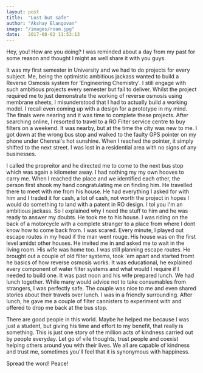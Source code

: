 ```yaml
---
layout: post
title:  "Lost but safe"
author: "Akshay Elangovan"
image: "/images/roam.jpg"
date:   2017-08-02 11:53:13
---
```

Hey, you! How are you doing? I was reminded about a day from my past for some reason and thought I might as well share it with you guys.

It was my first semester in University and we had to do projects for every subject. Me, being the optimistic ambitious jackass wanted to build a Reverse Osmosis system for 'Engineering Chemistry'. I still engage with such ambitious projects every semester but fail to deliver. Whilst the project required me to just demonstrate the working of reverse osmosis using membrane sheets, I misunderstood that I had to actually build a working model. I recall even coming up with a design for a prototype in my mind. The finals were nearing and it was time to complete these projects. After searching online, I resorted to travel to a RO Filter service centre to buy filters on a weekend. It was nearby, but at the time the city was new to me. I got down at the wrong bus stop and walked to the faulty GPS pointer on my phone under Chennai's hot sunshine. When I reached the pointer, it simply shifted to the next street. I was lost in a residential area with no signs of any businesses.

I called the propreitor and he directed me to come to the next bus stop which was again a kilometer away. I had nothing my my own hooves to carry me. When I reached the place and we identified each other, the person first shook my hand congratulating me on finding him. He travelled there to meet with me from his house. He had everything I asked for with him and I traded it for cash, a lot of cash, not worth the project in hopes I would do something to land with a patent in RO design. I tol you I'm an ambitious jackass. So I explained why I need the stuff to him and he was ready to answer my doubts. He took me to his house. I was riding on the back of a motorcycle with a complete stranger to a place from where I dont know how to come back from. I was scared. Every minute, I played out escape routes in my head if the man went rouge. His house was on the first level amidst other houses. He invited me in and asked me to wait in the living room. His wife was home too. I was still planning escape routes. He brought out a couple of old filter systems, took 'em apart and started fromt he basics of how reverse osmosis works. It was educational, he explained every component of water filter systems and what would I require if I needed to build one. It was past noon and his wife prepared lunch. We had lunch together. While many would advice not to take consumables from strangers, I was perfectly safe. The couple was nice to me and even shared stories about their travels over lunch. I was in a friendly surrounding. After lunch, he gave me a couple of filter cannisters to experiment with and offered to drop me back at the bus stop.

There are good people in this world. Maybe he helped me because I was just a student, but giving his time and effort to my benefit, that really is something. This is just one story of the million acts of kindness carried out by people everyday. Let go of vile thoughts, trust people and coexist helping others around you with their lives. We all are capable of kindness and trust me, sometimes you'll feel that it is synonymous with happiness.

Spread the word! Peace!